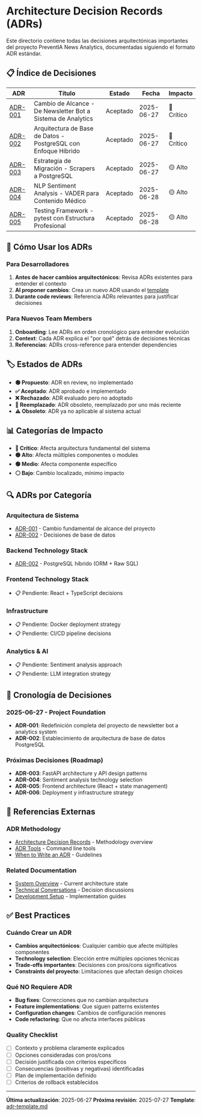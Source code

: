 # Architecture Decision Records (ADRs)

Este directorio contiene todas las decisiones arquitectónicas importantes del proyecto PreventIA News Analytics, documentadas siguiendo el formato ADR estándar.

## 📋 Índice de Decisiones

| ADR | Título | Estado | Fecha | Impacto |
|-----|--------|--------|-------|---------|
| [ADR-001](./ADR-001-project-scope-change.md) | Cambio de Alcance - De Newsletter Bot a Sistema de Analytics | Aceptado | 2025-06-27 | 🔴 Crítico |
| [ADR-002](./ADR-002-database-architecture.md) | Arquitectura de Base de Datos - PostgreSQL con Enfoque Híbrido | Aceptado | 2025-06-27 | 🔴 Crítico |
| [ADR-003](./ADR-003-migration-strategy.md) | Estrategia de Migración - Scrapers a PostgreSQL | Aceptado | 2025-06-27 | 🟡 Alto |
| [ADR-004](./ADR-004-nlp-sentiment-analysis.md) | NLP Sentiment Analysis - VADER para Contenido Médico | Aceptado | 2025-06-28 | 🟡 Alto |
| [ADR-005](./ADR-005-testing-framework-architecture.md) | Testing Framework - pytest con Estructura Profesional | Aceptado | 2025-06-28 | 🟡 Alto |

## 📝 Cómo Usar los ADRs

### Para Desarrolladores
1. **Antes de hacer cambios arquitectónicos**: Revisa ADRs existentes para entender el contexto
2. **Al proponer cambios**: Crea un nuevo ADR usando el [template](./adr-template.md)
3. **Durante code reviews**: Referencia ADRs relevantes para justificar decisiones

### Para Nuevos Team Members
1. **Onboarding**: Lee ADRs en orden cronológico para entender evolución
2. **Context**: Cada ADR explica el "por qué" detrás de decisiones técnicas
3. **Referencias**: ADRs cross-reference para entender dependencies

## 🏷️ Estados de ADRs

- **🟢 Propuesto**: ADR en review, no implementado
- **✅ Aceptado**: ADR aprobado e implementado
- **❌ Rechazado**: ADR evaluado pero no adoptado
- **🔄 Reemplazado**: ADR obsoleto, reemplazado por uno más reciente
- **⚠️ Obsoleto**: ADR ya no aplicable al sistema actual

## 📊 Categorías de Impacto

- **🔴 Crítico**: Afecta arquitectura fundamental del sistema
- **🟡 Alto**: Afecta múltiples componentes o modules
- **🟢 Medio**: Afecta componente específico
- **⚪ Bajo**: Cambio localizado, mínimo impacto

## 🔍 ADRs por Categoría

### Arquitectura de Sistema
- [ADR-001](./ADR-001-project-scope-change.md) - Cambio fundamental de alcance del proyecto
- [ADR-002](./ADR-002-database-architecture.md) - Decisiones de base de datos

### Backend Technology Stack
- [ADR-002](./ADR-002-database-architecture.md) - PostgreSQL híbrido (ORM + Raw SQL)

### Frontend Technology Stack
- 📋 Pendiente: React + TypeScript decisions

### Infrastructure
- 📋 Pendiente: Docker deployment strategy
- 📋 Pendiente: CI/CD pipeline decisions

### Analytics & AI
- 📋 Pendiente: Sentiment analysis approach
- 📋 Pendiente: LLM integration strategy

## 📅 Cronología de Decisiones

### 2025-06-27 - Project Foundation
- **ADR-001**: Redefinición completa del proyecto de newsletter bot a analytics system
- **ADR-002**: Establecimiento de arquitectura de base de datos PostgreSQL

### Próximas Decisiones (Roadmap)
- **ADR-003**: FastAPI architecture y API design patterns
- **ADR-004**: Sentiment analysis technology selection
- **ADR-005**: Frontend architecture (React + state management)
- **ADR-006**: Deployment y infrastructure strategy

## 🔗 Referencias Externas

### ADR Methodology
- [Architecture Decision Records](https://adr.github.io/) - Methodology overview
- [ADR Tools](https://github.com/npryce/adr-tools) - Command line tools
- [When to Write an ADR](https://cognitect.com/blog/2011/11/15/documenting-architecture-decisions) - Guidelines

### Related Documentation
- [System Overview](../architecture/system-overview.md) - Current architecture state
- [Technical Conversations](../conversations/README.md) - Decision discussions
- [Development Setup](../development/setup/local-development.md) - Implementation guides

## ✅ Best Practices

### Cuándo Crear un ADR
- **Cambios arquitectónicos**: Cualquier cambio que afecte múltiples componentes
- **Technology selection**: Elección entre múltiples opciones técnicas
- **Trade-offs importantes**: Decisiones con pros/cons significativos
- **Constraints del proyecto**: Limitaciones que afectan design choices

### Qué NO Requiere ADR
- **Bug fixes**: Correcciones que no cambian arquitectura
- **Feature implementations**: Que siguen patterns existentes
- **Configuration changes**: Cambios de configuración menores
- **Code refactoring**: Que no afecta interfaces públicas

### Quality Checklist
- [ ] Contexto y problema claramente explicados
- [ ] Opciones consideradas con pros/cons
- [ ] Decisión justificada con criterios específicos
- [ ] Consecuencias (positivas y negativas) identificadas
- [ ] Plan de implementación definido
- [ ] Criterios de rollback establecidos

---
**Última actualización**: 2025-06-27
**Próxima revisión**: 2025-07-27
**Template**: [adr-template.md](./adr-template.md)
